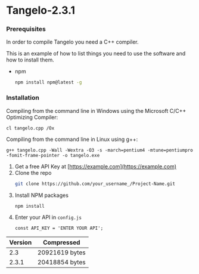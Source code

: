 # Tangelo-2.3.1

### Prerequisites

In order to compile Tangelo you need a C++ compiler.

This is an example of how to list things you need to use the software and how to install them.
* npm
  ```sh
  npm install npm@latest -g
  ```

### Installation

Compiling from the command line in Windows using the Microsoft C/C++ Optimizing Compiler:

`cl tangelo.cpp /Ox`

Compiling from the command line in Linux using g++:

`g++ tangelo.cpp -Wall -Wextra -O3 -s -march=pentium4 -mtune=pentiumpro -fomit-frame-pointer -o tangelo.exe`




1. Get a free API Key at [https://example.com](https://example.com)
2. Clone the repo
   ```sh
   git clone https://github.com/your_username_/Project-Name.git
   ```
3. Install NPM packages
   ```sh
   npm install
   ```
4. Enter your API in `config.js`
   ```JS
   const API_KEY = 'ENTER YOUR API';
   ```

Version  | Compressed |
| ------------- | ------------- |
| 2.3  | 20921619 bytes  |
| 2.3.1  | 20418854 bytes  |
